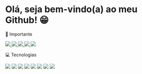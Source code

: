# Olá, seja bem-vindo(a) ao meu Github! 😁

<p>🎈 Importante<p>
  <a href="https://nubank.com.br/pagar/102niu/2aVzUkZU4t">
    <img src="https://img.shields.io/badge/Doe%20um%20cafe-202020?style=for-the-badge&logo=nubank&logoColor=white" />
  </a>
  
  <a href="https://portfolio-soufunck.vercel.app">
    <img src="https://img.shields.io/badge/Portfolio-202020?style=for-the-badge&logo=About.me&logoColor=white" />
  </a>

  <a href="https://instagram.com/soufunck">
    <img src="https://img.shields.io/badge/Instagram-202020?style=for-the-badge&logo=instagram&logoColor=white" />
  </a>
  
  <a href="https://twitter.com/soufunck">
    <img src="https://img.shields.io/badge/Twitter-202020?style=for-the-badge&logo=twitter&logoColor=white" />
  </a>
  
  <a href="https://www.tiktok.com/@prod.soufunck">
    <img src="https://img.shields.io/badge/TikTok-202020?style=for-the-badge&logo=tiktok&logoColor=white" />
  </a>
  
<p>💻 Tecnologias<p>
  <div>
    <img src="https://img.shields.io/badge/CSS3-202020?style=for-the-badge&logo=css3&logoColor=white" />
    <img src="https://img.shields.io/badge/HTML5-202020?style=for-the-badge&logo=html5&logoColor=white" />
    <img src="https://img.shields.io/badge/JavaScript-202020?style=for-the-badge&logo=javascript&logoColor=white" />
    <img src="https://img.shields.io/badge/TypeScript-202020?style=for-the-badge&logo=typescript&logoColor=white" />
    <img src="https://img.shields.io/badge/Bootstrap-202020?style=for-the-badge&logo=bootstrap&logoColor=white" />
    <img src="https://img.shields.io/badge/next.js-202020?style=for-the-badge&logo=nextdotjs&logoColor=white" />
    <img src="https://img.shields.io/badge/React-202020?style=for-the-badge&logo=react&logoColor=white" />
    <img src="https://img.shields.io/badge/Sass-202020?style=for-the-badge&logo=sass&logoColor=white" />
   </div>
